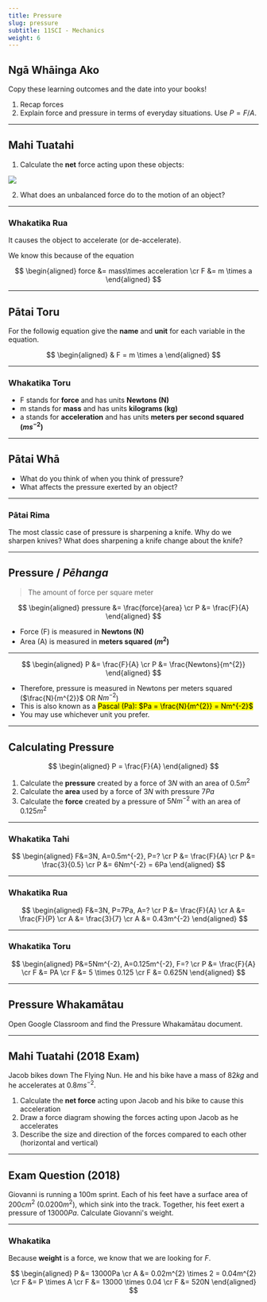 ```yaml
---
title: Pressure
slug: pressure
subtitle: 11SCI - Mechanics
weight: 6
---
```


## Ngā Whāinga Ako

Copy these learning outcomes and the date into your books!

1. Recap forces
2. Explain force and pressure in terms of everyday situations. Use $P = F/A$.

---

## Mahi Tuatahi

1. Calculate the __net__ force acting upon these objects:

![](../assets/4-unbalanced-forces.png)

2. What does an unbalanced force do to the motion of an object?

---

### Whakatika Rua

It causes the object to accelerate (or de-accelerate).

We know this because of the equation

$$
\begin{aligned}
    force &= mass\times acceleration \cr
    F &= m \times a
\end{aligned}
$$

---

## Pātai Toru

For the followig equation give the __name__ and __unit__ for each variable in the equation.

$$
\begin{aligned}
    & F = m \times a
\end{aligned}
$$

---

### Whakatika Toru

- F stands for __force__ and has units __Newtons (N)__
- m stands for __mass__ and has units __kilograms (kg)__
- a stands for __acceleration__ and has units __meters per second squared ($ms^{-2}$)__

---

## Pātai Whā

- What do you think of when you think of pressure?
- What affects the pressure exerted by an object?

---

### Pātai Rima

The most classic case of pressure is sharpening a knife. Why do we sharpen knives? What does sharpening a knife change about the knife?

---

## Pressure / _Pēhanga_

> The amount of force per square meter

$$
\begin{aligned}
    pressure &= \frac{force}{area} \cr
    P &= \frac{F}{A}
\end{aligned}
$$

- Force (F) is measured in __Newtons (N)__
- Area (A) is measured in __meters squared ($m^{2}$)__

---

$$
\begin{aligned}
    P &= \frac{F}{A} \cr
    P &= \frac{Newtons}{m^{2}}
\end{aligned}
$$

- Therefore, pressure is measured in Newtons per meters squared ($\frac{N}{m^{2}}$ OR $Nm^{-2}$)
- This is also known as a <mark>Pascal (Pa): $Pa = \frac{N}{m^{2}} = Nm^{-2}$</mark>
- You may use whichever unit you prefer.

---

## Calculating Pressure

$$
\begin{aligned}
    P = \frac{F}{A}
\end{aligned}
$$

1. Calculate the __pressure__ created by a force of $3N$ with an area of $0.5m^{2}$
2. Calculate the __area__  used by a force of $3N$ with pressure $7Pa$
3. Calculate the __force__ created by a pressure of $5Nm^{-2}$ with an area of $0.125m^{2}$

---

### Whakatika Tahi

$$
\begin{aligned}
    F&=3N, A=0.5m^{-2}, P=? \cr
    P &= \frac{F}{A} \cr
    P &= \frac{3}{0.5} \cr
    P &= 6Nm^{-2} = 6Pa
\end{aligned}
$$

---

### Whakatika Rua

$$
\begin{aligned}
    F&=3N, P=7Pa, A=? \cr
    P &= \frac{F}{A} \cr
    A &= \frac{F}{P} \cr
    A &= \frac{3}{7} \cr
    A &= 0.43m^{-2}
\end{aligned}
$$

---

### Whakatika Toru

$$
\begin{aligned}
    P&=5Nm^{-2}, A=0.125m^{-2}, F=? \cr
    P &= \frac{F}{A} \cr
    F &= PA \cr
    F &= 5 \times 0.125 \cr
    F &= 0.625N
\end{aligned}
$$

---

## Pressure Whakamātau

Open Google Classroom and find the Pressure Whakamātau document.

---

## Mahi Tuatahi (2018 Exam)

Jacob bikes down The Flying Nun. He and his bike have a mass of $82kg$ and he accelerates at $0.8ms^{-2}$.

1. Calculate the __net force__ acting upon Jacob and his bike to cause this acceleration
2. Draw a force diagram showing the forces acting upon Jacob as he accelerates
3. Describe the size and direction of the forces compared to each other (horizontal and vertical)

---

## Exam Question (2018)

Giovanni is running a 100m sprint. Each of his feet have a surface area of $200cm^{2}$ ($0.0200m^{2}$), which sink into the track. Together, his feet exert a pressure of $13000Pa$. Calculate Giovanni's weight.

---

### Whakatika

Because __weight__ is a force, we know that we are looking for $F$.

$$
\begin{aligned}
    P &= 13000Pa \cr
    A &= 0.02m^{2} \times 2 = 0.04m^{2} \cr
    F &= P \times A \cr
    F &= 13000 \times 0.04 \cr
    F &= 520N
\end{aligned}
$$
